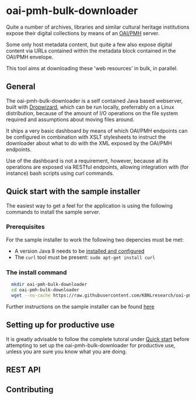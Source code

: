 # oai-pmh-bulk-downloader

Quite a number of archives, libraries and similar cultural heritage 
institutions expose their  digital collections by means of an 
[OAI/PMH](http://www.openarchives.org/OAI/openarchivesprotocol.html) server. 

Some only host metadata content, but quite a few also expose digital content via 
URLs contained within the metadata block contained in the OAI/PMH envelope.

This tool aims at downloading these 'web resources' in bulk, in parallel.   
 

## General

The oai-pmh-bulk-downloader is a self contained Java based webserver, built with 
[Dropwizard](http://www.dropwizard.io), which can be run locally, preferrably
on a Linux distribution, because of the amount of I/O operations on the file system
required and assumptions about moving files around.

It ships a very basic dashboard by means of which OAI/PMH endpoints can be configured
in combination with XSLT stylesheets to instruct the downloader about what to do
with the XML exposed by the OAI/PMH endpoints.

Use of the dashboard is not a requirement, however, because all its operations are
exposed via RESTful endpoints, allowing integration with (for instance) bash scripts
using curl commands.


## Quick start with the sample installer

The easiest way to get a feel for the application is using the following commands
to install the sample server.

### Prerequisites

For the sample installer to work the following two depencies must be met:
- A version Java 8 needs to be [installed and configured](http://tipsonubuntu.com/2016/07/31/install-oracle-java-8-9-ubuntu-16-04-linux-mint-18/)
- The ```curl``` tool must be present: ```sudo apt-get install curl``` 

### The install command

```bash
  mkdir oai-pmh-bulk-downloader
  cd oai-pmh-bulk-downloader
  wget --no-cache https://raw.githubusercontent.com/KBNLresearch/oai-pmh-bulk-downloader/master/sample/install-sample.sh -O - | sh
```

Further instructions on the sample installer can be found [here](https://github.com/KBNLresearch/oai-pmh-bulk-downloader/tree/master/sample)


## Setting up for productive use

It is greatly advisable to follow the complete tutoral under 
[Quick start](https://github.com/KBNLresearch/oai-pmh-bulk-downloader/tree/master/sample)
before attempting to set up the oai-pmh-bulk-downloader for productive use, unless
you are sure you know what you are doing.

## REST API 

## Contributing

